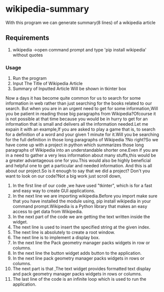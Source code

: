 # wikipedia-summary
With this program we can generate summary(8 lines) of a wikipedia article
## Requirements
1. wikipedia ->open command prompt and type 'pip install wikipedia' without quotes

### Usage
1. Run the program
2. Input The Title of Wikipedia Article 
3. Summary of Inputted Article Will be shown in tkinter box


Now a days it has become quite common for us to search for some information in web rather than just searching for the books related to our search. But when you are in an urgent need to get for some information,Will you be patient in reading those big paragraphs from Wikipedia?Ofcourse it is not possible at that time because you would be in hurry to get for an information that is small and delivers all the information needed.Let me expain it with an example,If you are asked to play a game that is, to search for a definition of a word  and your given 1 minute for it.Will you be searching for the full definition in those long paragraphs of Wikipedia ?No right?So we have come up with a project in python which summarizes those long paragraphs of Wikipedia into an understandable shorter one.Even if you are in a need to gather a very less information about many stuffs,this would be a greater advantageous one for you.This would also be highly beneficial and helpful one to get a particular and needed information. And this is all about our  project.So is it enough to say that we did a project? Don't you want to look on our code?Not a big work just scroll down,

1. In the first line of our code ,we have used "tkinter", which is for a fast and easy way to create GUI applications.
2. In the next line we are importing wikipedia.Before you import make sure that you have installed the module using, pip install wikipedia in your command prompt.Wikipedia is a Python library that makes an easy access to get data from Wikipedia.
3. In the next part of the code we are getting the text written inside the widget.
4. The next line is used to insert the specified string at the given index.
5. The next line is absolutely to create a root window.
6. The next line is to implement a display box.
7. In the next line the Pack geometry manager packs widgets in row or columns.
8. In the next line the button widget adds button to the application.
9. In the next line pack geometry manager packs widgets in rows or columns.
10. The next  part is that ,The text widget provides formatted text display and pack geometry manager packs widgets in rows or columns.
11. The last line of the code is an infinite loop which is used to run the application.
